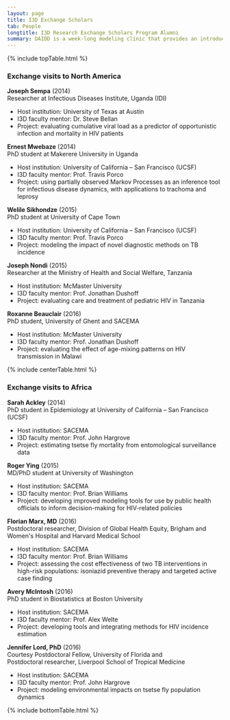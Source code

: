 ```yaml
---
layout: page
title: I3D Exchange Scholars
tab: People
longtitle: I3D Research Exchange Scholars Program Alumni
summary: DAIDD is a week-long modeling clinic that provides an introduction to dynamical models used in the study of infectious disease dynamics. Instruction focuses on the conceptual foundations of modeling and model formulation for infectious disease research.
---
```


{% include topTable.html %}

### Exchange visits to North America

**Joseph Sempa** (2014)<br>
Researcher at Infectious Diseases Institute, Uganda (IDI)

- Host institution: University of Texas at Austin
-  I3D faculty mentor: Dr. Steve Bellan
-  Project: evaluating cumulative viral load as a predictor of opportunistic infection and mortality in HIV patients

**Ernest Mwebaze** (2014) <br>
PhD student at Makerere University in Uganda

- Host institution: University of California – San Francisco (UCSF)
- I3D faculty mentor: Prof. Travis Porco
- Project: using partially observed Markov Processes as an inference tool for infectious disease dynamics, with applications to trachoma and leprosy

**Welile Sikhondze** (2015) <br>
PhD student at University of Cape Town

- Host institution: University of California – San Francisco (UCSF)
- I3D faculty mentor: Prof. Travis Porco
- Project: modeling the impact of novel diagnostic methods on TB incidence

**Joseph Nondi** (2015) <br>
Researcher at the Ministry of Health and Social Welfare, Tanzania

- Host institution: McMaster University
- I3D faculty mentor: Prof. Jonathan Dushoff
- Project: evaluating care and treatment of pediatric HIV in Tanzania

**Roxanne Beauclair** (2016)<br>
PhD student, University of Ghent and SACEMA

- Host institution: McMaster University
- I3D faculty mentor: Prof. Jonathan Dushoff
- Project: evaluating the effect of age-mixing patterns on HIV transmission in Malawi

{% include centerTable.html %}

### Exchange visits to Africa

**Sarah Ackley** (2014)<br>
PhD student in Epidemiology at University of California – San Francisco (UCSF)

- Host institution: SACEMA
- I3D faculty mentor: Prof. John Hargrove
- Project: estimating tsetse fly mortality from entomological surveillance data

**Roger Ying** (2015)<br>
MD/PhD student at University of Washington

- Host institution: SACEMA
- I3D faculty mentor: Prof. Brian Williams
- Project: developing improved modeling tools for use by public health officials to inform decision-making for HIV-related policies

**Florian Marx, MD** (2016)<br>
Postdoctoral researcher, Division of Global Health Equity, Brigham and Women's Hospital and Harvard Medical School

- Host institution: SACEMA
- I3D faculty mentor: Prof. Brian Williams
- Project: assessing the cost effectiveness of two TB interventions in high-risk populations: isoniazid preventive therapy and targeted active case finding

**Avery McIntosh** (2016)<br>
PhD student in Biostatistics at Boston University

- Host institution: SACEMA
- I3D faculty mentor: Prof. Alex Welte
- Project: developing tools and integrating methods for HIV incidence estimation

**Jennifer Lord, PhD** (2016)<br>
Courtesy Postdoctoral Fellow, University of Florida and<br>
Postdoctoral researcher, Liverpool School of Tropical Medicine

- Host institution: SACEMA
- I3D faculty mentor: Prof. John Hargrove
- Project: modeling environmental impacts on tsetse fly population dynamics

{% include bottomTable.html %}

